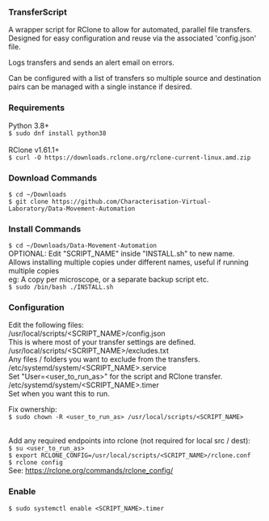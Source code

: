 ### TransferScript
A wrapper script for RClone to allow for automated, parallel file transfers.
Designed for easy configuration and reuse via the associated 'config.json' file.

Logs transfers and sends an alert email on errors.

Can be configured with a list of transfers so multiple source and destination pairs can be managed with a single instance if desired.




### Requirements
Python 3.8+<br>
`$ sudo dnf install python38`<br><br>
RClone v1.61.1+<br>
`$ curl -O https://downloads.rclone.org/rclone-current-linux.amd.zip`




### Download Commands
`$ cd ~/Downloads`<br>
`$ git clone https://github.com/Characterisation-Virtual-Laboratory/Data-Movement-Automation`




### Install Commands
`$ cd ~/Downloads/Data-Movement-Automation`<br>
OPTIONAL: Edit "SCRIPT_NAME" inside "INSTALL.sh" to new name.<br>
	Allows installing multiple copies under different names, useful if running multiple copies<br>
	eg: A copy per microscope, or a separate backup script etc.<br>
`$ sudo /bin/bash ./INSTALL.sh`




### Configuration
Edit the following files:<br>
	/usr/local/scripts/<SCRIPT_NAME>/config.json<br>
		This is where most of your transfer settings are defined.<br>
	/usr/local/scripts/<SCRIPT_NAME>/excludes.txt<br>
		Any files / folders you want to exclude from the transfers.<br>
	/etc/systemd/system/<SCRIPT_NAME>.service<br>
		Set "User=<user_to_run_as>" for the script and RClone transfer.<br>
	/etc/systemd/system/<SCRIPT_NAME>.timer<br>
		Set when you want this to run.<br>

Fix ownership:<br>
`$ sudo chown -R <user_to_run_as> /usr/local/scripts/<SCRIPT_NAME>`<br><br>

Add any required endpoints into rclone (not required for local src / dest):<br>
`$ su <user_to_run_as>`<br>
`$ export RCLONE_CONFIG=/usr/local/scripts/<SCRIPT_NAME>/rclone.conf`<br>
`$ rclone config`<br>
	See: https://rclone.org/commands/rclone_config/




### Enable ###
`$ sudo systemctl enable <SCRIPT_NAME>.timer`
